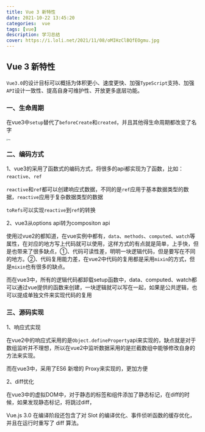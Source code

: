 ```yaml
---
title: Vue 3 新特性
date: 2021-10-22 13:45:20
categories:  vue
tags: [vue]
description: 学习总结
cover: https://i.loli.net/2021/11/08/oMIHzClBQfEOgmu.jpg
---
```


## Vue 3 新特性

`Vue3.0`的设计目标可以概括为体积更小、速度更快、加强`TypeScript`支持、加强`API`设计一致性、提高自身可维护性、开放更多底层功能。

### 一、生命周期

在vue3中`setup`替代了`beforeCreate`和`created`，并且其他得生命周期都改变了名字

<img src="https://p3-juejin.byteimg.com/tos-cn-i-k3u1fbpfcp/3eadd1ec0ac94343951ae2453cf41fce~tplv-k3u1fbpfcp-watermark.awebp" alt="img" style="zoom:25%;" />

### 二、编码方式

1、vue3的采用了函数式的编码方式，将很多的api都实现为了函数，比如：`reactive`、`ref `

`reactive`和`ref`都可以创建响应式数据，不同的是`ref`应用于基本数据类型的数据，`reactive`应用于复杂数据类型的数据

`toRefs`可以实现`reactive`到`ref`的转换



2、vue3从options api转为compositon api

使用过vue2的都知道，在vue实例中都有，`data`、`methods`、`computed`、`watch`等属性，在对应的地方写上代码就可以使用，这样方式的有点就是简单，上手快，但是也带来了很多缺点，①、代码可读性差，明明一块逻辑代码，但是要写在不同的地方。②、代码复用能力差，在vue2中代码的复用都是采用`mixin`的方式，但是`mixin`也有很多的缺点。

而在vue3中，所有的逻辑代码都卸载setup函数中，data、computed、watch都可以通过vue提供的函数来创建，一块逻辑就可以写在一起，如果是公共逻辑，也可以提成单独文件来实现代码的复用



### 三、源码实现

1、响应式实现

在vue2中的响应式采用的是`Object.defineProperty`api来实现的，缺点就是对于数组监听并不理想，所以在vue2中监听数据采用的是拦截数组中能够修改自身的方法来实现。

而在vue3中，采用了ES6 新增的 Proxy来实现的，更加方便

2、diff优化

在vue3中的虚拟DOM中，对于静态的标签和组件添加了静态标记，在diff的时候，如果发现静态标记，将跳过diff，

Vue.js 3.0 在编译阶段还包含了对 Slot 的编译优化、事件侦听函数的缓存优化，并且在运行时重写了 diff 算法。